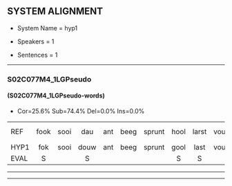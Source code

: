 
## SYSTEM ALIGNMENT

- System Name = hyp1

- Speakers = 1

- Sentences = 1

---

### S02C077M4_1LGPseudo

#### (S02C077M4_1LGPseudo-words)

- Cor=25.6%	Sub=74.4%	Del=0.0%	Ins=0.0%

|  |  |  |  |  |  |  |  |  |  |  |  |  |  |  |  |  |  |  |  |  |  |  |  |  |  |  |  |  |  |  |  |  |  |  |  |  |  |  |  |  |  |  |  |
|:--- |:---:|:---:|:---:|:---:|:---:|:---:|:---:|:---:|:---:|:---:|:---:|:---:|:---:|:---:|:---:|:---:|:---:|:---:|:---:|:---:|:---:|:---:|:---:|:---:|:---:|:---:|:---:|:---:|:---:|:---:|:---:|:---:|:---:|:---:|:---:|:---:|:---:|:---:|:---:|:---:|:---:|:---:|:---:|
| REF | fook | sooi | dau | ant | beeg | sprunt | hool | larst | vout | zwoei | fam | rachts | vaap | sprieuw | keng | swoers | doer | plirt | jien | blard | guul | hoekt | *(meeuw) | *t | neeuw | noork | vid | zans | * | leum | haans | spaai | sjalt | heik | sank | roen | frijk | eem | schard | grek | dron | snaaf | stuid |
| HYP1 | fok | sooi | douw | ant | beeg | sprunt | gool | last | vout | toei | van | racht | vaap | spreeuw | ken | swoors | door | kleert | jeen | blart | guul | houkt | neeuw | unv | neeuw | nork | vit | sans | l | lum | hans | spay | scjold | gerk | sank | hoon | fre | éém | schart | grek | troon | snaaf | stuwt |
| EVAL | S |  | S |  |  |  | S | S |  | S | S | S |  | S | S | S | S | S | S | S |  | S | S | S |  | S | S | S | S | S | S | S | S | S |  | S | S | S | S |  | S |  | S |
---

---

